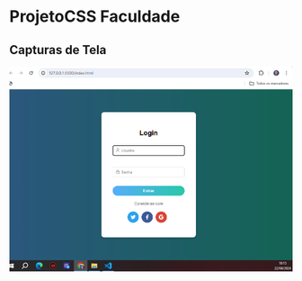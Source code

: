 # ProjetoCSS Faculdade

## Capturas de Tela

![Captura de Tela Principal](https://github.com/cristianbrunone/OT-07-FRONTEND---HTML5/blob/main/login.png)
